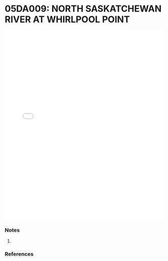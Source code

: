 # 05DA009: NORTH SASKATCHEWAN RIVER AT WHIRLPOOL POINT

<iframe src="/distribution_estimation/_static/stations/05DA009_fdc.html" width="100%" height="600" frameborder="0"></iframe>

### Notes
1. 

### References

